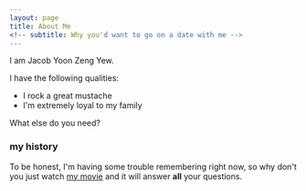 ```yaml
---
layout: page
title: About Me
<!-- subtitle: Why you'd want to go on a date with me -->
---
```


I am Jacob Yoon Zeng Yew.  

I have the following qualities:

- I rock a great mustache
- I'm extremely loyal to my family

What else do you need?

### my history

To be honest, I'm having some trouble remembering right now, so why don't you just watch [my movie](https://en.wikipedia.org/wiki/The_Princess_Bride_%28film%29) and it will answer **all** your questions.
